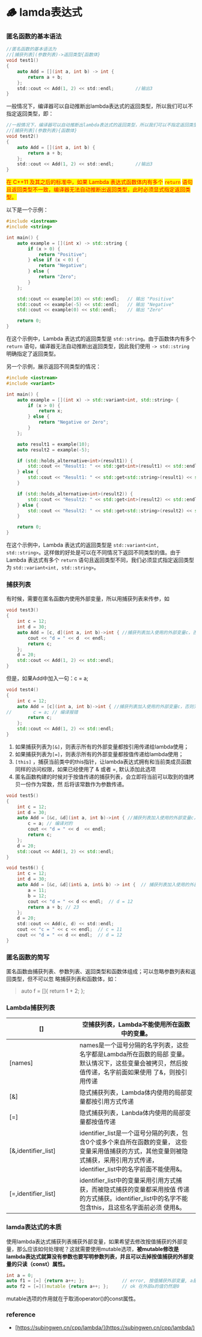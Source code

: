# 🪵 lamda表达式

### 匿名函数的基本语法

```c
//匿名函数的基本语法为
//[捕获列表](参数列表)->返回类型{函数体}
void test1()
{
    auto Add = [](int a, int b) -> int {
        return a + b;
    };
    std::cout << Add(1, 2) << std::endl;        //输出3
}
```

一般情况下，编译器可以自动推断出lambda表达式的返回类型，所以我们可以不指定返回类型，即：

```c
//一般情况下，编译器可以自动推断出lambda表达式的返回类型，所以我们可以不指定返回类型
//[捕获列表](参数列表){函数体}
void test2()
{
    auto Add = [](int a, int b) {
        return a + b;
    };
    std::cout << Add(1, 2) << std::endl;        //输出3
}
```

<mark style="color:red;">在 C++11 及其之后的标准中，如果 Lambda 表达式函数体内有多个</mark> <mark style="color:red;"></mark><mark style="color:red;">`return`</mark> <mark style="color:red;"></mark><mark style="color:red;">语句且返回类型不一致，编译器无法自动推断出返回类型，此时必须显式指定返回类型。</mark>

以下是一个示例：

```cpp
#include <iostream>
#include <string>

int main() {
    auto example = [](int x) -> std::string {
        if (x > 0) {
            return "Positive";
        } else if (x < 0) {
            return "Negative";
        } else {
            return "Zero";
        }
    };

    std::cout << example(10) << std::endl;   // 输出 "Positive"
    std::cout << example(-5) << std::endl;   // 输出 "Negative"
    std::cout << example(0) << std::endl;    // 输出 "Zero"

    return 0;
}
```

在这个示例中，Lambda 表达式的返回类型是 `std::string`。由于函数体内有多个 `return` 语句，编译器无法自动推断出返回类型，因此我们使用 `-> std::string` 明确指定了返回类型。

另一个示例，展示返回不同类型的情况：

```cpp
#include <iostream>
#include <variant>

int main() {
    auto example = [](int x) -> std::variant<int, std::string> {
        if (x > 0) {
            return x;
        } else {
            return "Negative or Zero";
        }
    };

    auto result1 = example(10);
    auto result2 = example(-5);

    if (std::holds_alternative<int>(result1)) {
        std::cout << "Result1: " << std::get<int>(result1) << std::endl;
    } else {
        std::cout << "Result1: " << std::get<std::string>(result1) << std::endl;
    }

    if (std::holds_alternative<int>(result2)) {
        std::cout << "Result2: " << std::get<int>(result2) << std::endl;
    } else {
        std::cout << "Result2: " << std::get<std::string>(result2) << std::endl;
    }

    return 0;
}
```

在这个示例中，Lambda 表达式的返回类型是 `std::variant<int, std::string>`。这样做的好处是可以在不同情况下返回不同类型的值。由于 Lambda 表达式有多个 `return` 语句且返回类型不同，我们必须显式指定返回类型为 `std::variant<int, std::string>`。

### 捕获列表

有时候，需要在匿名函数内使用外部变量，所以用捕获列表来传参，如

```cpp
void test3()
{
    int c = 12;
    int d = 30;
    auto Add = [c, d](int a, int b)->int { //捕获列表加入使用的外部变量c，否则无法通过编译
        cout << "d = " << d  << endl;
        return c;
    };
    d = 20;
    std::cout << Add(1, 2) << std::endl;
}
```

但是，如果Add中加入一句：c = a;

```cpp
void test4()
{
    int c = 12;
    auto Add = [c](int a, int b)->int { //捕获列表加入使用的外部变量c，否则无法通过编译
//        c = a; // 编译报错
        return c;
    };
    std::cout << Add(1, 2) << std::endl;
}
```

1. 如果捕获列表为`[&]`，则表示所有的外部变量都按引用传递给lambda使用；
2. 如果捕获列表为`[=]`，则表示所有的外部变量都按值传递给lambda使用；
3. `[this]` ，捕获当前类中的this指针，让lambda表达式拥有和当前类成员函数同样的访问权限，如果已经使用了 & 或者 =, 默认添加此选项
4. 匿名函数构建的时候对于按值传递的捕获列表，会立即将当前可以取到的值拷贝一份作为常数，然 后将该常数作为参数传递。

```cpp
void test5()
{
    int c = 12;
    int d = 30;
    auto Add = [&c, &d](int a, int b)->int { //捕获列表加入使用的外部变量c，否则无法通过编译
        c = a; // 编译对的
        cout << "d = " << d  << endl;
        return c;
    };
    d = 20;
    std::cout << Add(1, 2) << std::endl;
}
```

```c
void test6() {
    int c = 12;
    int d = 30;
    auto Add = [&c, &d](int& a, int& b) -> int {  // 捕获列表加入使用的外部变量c，否则无法通过编译
        a = 11;
        b = 12;
        cout << "d = " << d << endl;  // d = 12
        return a + b; // 23
    };
    d = 20;
    std::cout << Add(c, d) << std::endl;
    cout << "c = " << c << endl;  // c = 11
    cout << "d = " << d << endl;  // d = 12
}
```

### 匿名函数的简写

匿名函数由捕获列表、参数列表、返回类型和函数体组成；可以忽略参数列表和返回类型，但不可以忽 略捕获列表和函数体，如：

> auto f = \[]{ return 1 + 2; };

### Lambda捕获列表

<table><thead><tr><th width="171">[]</th><th>空捕获列表，Lambda不能使用所在函数中的变量。</th></tr></thead><tbody><tr><td>[names]</td><td>names是一个逗号分隔的名字列表，这些名字都是Lambda所在函数的局部 变量。默认情况下，这些变量会被拷贝，然后按值传递，名字前面如果使用 了&#x26;，则按引用传递</td></tr><tr><td>[&#x26;]</td><td>隐式捕获列表，Lambda体内使用的局部变量都按引用方式传递</td></tr><tr><td>[=]</td><td>隐式捕获列表，Lanbda体内使用的局部变量都按值传递</td></tr><tr><td>[&#x26;,identifier_list]</td><td>identifier_list是一个逗号分隔的列表，包含0个或多个来自所在函数的变量， 这些变量采用值捕获的方式，其他变量则被隐式捕获，采用引用方式传递， identifier_list中的名字前面不能使用&#x26;。</td></tr><tr><td>[=,identifier_list]</td><td>identifier_list中的变量采用引用方式捕获，而被隐式捕获的变量都采用按值 传递的方式捕获。identifier_list中的名字不能包含this，且这些名字面前必须 使用&#x26;。</td></tr></tbody></table>

### lamda表达式的本质

使用lambda表达式捕获列表捕获外部变量，如果希望去修改按值捕获的外部变量，那么应该如何处理呢？这就需要使用mutable选项，**被mutable修改是lambda表达式就算没有参数也要写明参数列表，并且可以去掉按值捕获的外部变量的只读（const）属性。**

```cpp
int a = 0;
auto f1 = [=] {return a++; };              // error, 按值捕获外部变量, a是只读的
auto f2 = [=]()mutable {return a++; };     // ok 在外部a的值仍然是0
```

mutable选项的作用就在于取消operator()的const属性。

### reference

* [https://subingwen.cn/cpp/lambda/](https://subingwen.cn/cpp/lambda/)
